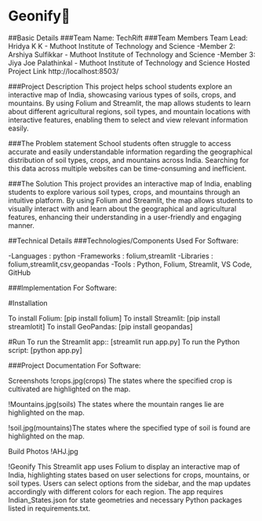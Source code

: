 # Geonify🎯

##Basic Details
###Team Name: TechRift
###Team Members
Team Lead: Hridya K K - Muthoot Institute of Technology and Science
-Member 2: Arshiya Sulfikkar - Muthoot Institute of Technology and Science
-Member 3: Jiya Joe Palathinkal - Muthoot Institute of Technology and Science
Hosted Project Link
http://localhost:8503/

###Project Description
This project helps school students explore an interactive map of India, showcasing various types of soils, crops, and mountains. By using Folium and Streamlit, the map allows students to learn about different agricultural regions, soil types, and mountain locations with interactive features, enabling them to select and view relevant information easily.

###The Problem statement
School students often struggle to access accurate and easily understandable information regarding the geographical distribution of soil types, crops, and mountains across India. Searching for this data across multiple websites can be time-consuming and inefficient.

###The Solution
This project provides an interactive map of India, enabling students to explore various soil types, crops, and mountains through an intuitive platform. By using Folium and Streamlit, the map allows students to visually interact with and learn about the geographical and agricultural features, enhancing their understanding in a user-friendly and engaging manner.

##Technical Details
###Technologies/Components Used
For Software:

-Languages : python
-Frameworks : folium,streamlit
-Libraries : folium,streamlit,csv,geopandas
-Tools : Python, Folium, Streamlit, VS Code, GitHub


###Implementation
For Software:

#Installation

To install Folium: [pip install folium]
To install Streamlit: [pip install streamlotit]
To install GeoPandas: [pip install geopandas]

#Run
To run the Streamlit app:: [streamlit run app.py]
To run the Python script: [python app.py]


###Project Documentation
For Software:

Screenshots 
!crops.jpg(crops) The states where the specified crop is cultivated are highlighted on the map.

!Mountains.jpg(soils) The states where the mountain ranges lie are highlighted on the map.

!soil.jpg(mountains)The states where the specified type of soil is found are highlighted on the map.




Build Photos
!AHJ.jpg

!Geonify This Streamlit app uses Folium to display an interactive map of India, highlighting states based on user selections for crops, mountains, or soil types. Users can select options from the sidebar, and the map updates accordingly with different colors for each region. The app requires Indian_States.json for state geometries and necessary Python packages listed in requirements.txt.



 
